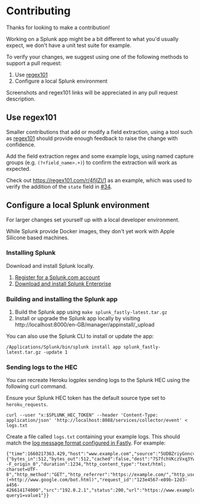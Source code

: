 # Contributing

Thanks for looking to make a contribution!

Working on a Splunk app might be a bit different to what you'd usually expect, we don't have a unit test suite for example.

To verify your changes, we suggest using one of the following methods to support a pull request:

1. Use [regex101](https://regex101.com/)
2. Configure a local Splunk environment

Screenshots and regex101 links will be appreciated in any pull request description.

## Use regex101

Smaller contributions that add or modify a field extraction, using a tool such as [regex101](https://regex101.com/) should provide enough feedback to raise the change with confidence.

Add the field extraction regex and some example logs, using named capture groups (e.g. `(?<field_name>.+)`) to confirm the extraction will work as expected.

Check out https://regex101.com/r/4fjIZl/1 as an example, which was used to verify the addition of the `state` field in [#34](https://github.com/Financial-Times/splunk-heroku/pull/34).

## Configure a local Splunk environment

For larger changes set yourself up with a local developer environment.

While Splunk provide Docker images, they don't yet work with Apple Silicone based machines.

### Installing Splunk

Download and install Splunk locally.

1. [Register for a Splunk.com account](https://www.splunk.com/page/sign_up)
2. [Download and install Splunk Enterprise](https://www.splunk.com/en_us/download/splunk-enterprise.html?locale=en_us)

### Building and installing the Splunk app

1. Build the Splunk app using `make splunk_fastly-latest.tar.gz`
2. Install or upgrade the Splunk app locally by visiting http://localhost:8000/en-GB/manager/appinstall/_upload

You can also use the Splunk CLI to install or update the app:

```
/Applications/Splunk/bin/splunk install app splunk_fastly-latest.tar.gz -update 1
```

### Sending logs to the HEC

You can recreate Heroku logplex sending logs to the Splunk HEC using the following curl command.

Ensure your Splunk HEC token has the default source type set to `heroku_requests`.

```shell
curl --user "x:$SPLUNK_HEC_TOKEN" --header 'Content-Type: application/json' 'http://localhost:8088/services/collector/event' < logs.txt
```

Create a file called `logs.txt` containing your example logs. This should match the [log message format configured in Fastly](https://docs.google.com/document/d/1QEziLUj-UcSfju9zhvvBeOq6sl5taOwGxLVjSALPCgA/edit). For example:

```
{"time":1660217363.429,"host":"www.example.com","source":"5UDBZriyGnncvJPWWygXrI","event":{"bytes_in":512,"bytes_out":512,"cached":false,"dest":"7S7fchVKczVxq3YwpehUsy--F_origin_0","duration":1234,"http_content_type":"text/html; charset=UTF-8","http_method":"GET","http_referrer":"https://example.com/","http_user_agent":"Googlebot/2.1 (+http://www.google.com/bot.html)","request_id":"123e4567-e89b-12d3-a456-426614174000","src":"192.0.2.1","status":200,"url":"https://www.example.com/?query1=value1"}}
```
